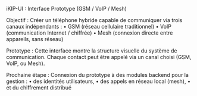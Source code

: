  iKIP-UI : Interface Prototype (GSM / VoIP / Mesh)

Objectif :
Créer un téléphone hybride capable de communiquer via trois canaux indépendants :
	•	GSM (réseau cellulaire traditionnel)
	•	VoIP (communication Internet / chiffrée)
	•	Mesh (connexion directe entre appareils, sans réseau)

Prototype :
Cette interface montre la structure visuelle du système de communication.
Chaque contact peut être appelé via un canal choisi (GSM, VoIP, ou Mesh).

Prochaine étape :
Connexion du prototype à des modules backend pour la gestion :
	•	des identités utilisateurs,
	•	des appels en réseau local (mesh),
	•	et du chiffrement distribué